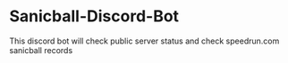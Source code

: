 # Sanicball-Discord-Bot
This discord bot will check public server status and check speedrun.com sanicball records
